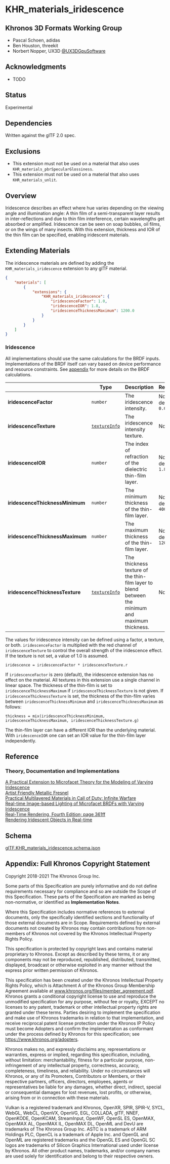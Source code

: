 # KHR\_materials\_iridescence

## Khronos 3D Formats Working Group

* Pascal Schoen, adidas  
* Ben Houston, threekit  
* Norbert Nopper, UX3D [@UX3DGpuSoftware](https://twitter.com/UX3DGpuSoftware)  

## Acknowledgments

* TODO

## Status

Experimental

## Dependencies

Written against the glTF 2.0 spec.

## Exclusions

* This extension must not be used on a material that also uses `KHR_materials_pbrSpecularGlossiness`.
* This extension must not be used on a material that also uses `KHR_materials_unlit`.

## Overview

Iridescence describes an effect where hue varies depending on the viewing angle and illumination angle: A thin film of a semi-transparent layer results in inter-reflections and due to thin film interference, certain wavelengths get absorbed or amplified. Iridescence can be seen on soap bubbles, oil films, or on the wings of many insects.
With this extension, thickness and IOR of the thin film can be specified, enabling iridescent materials. 

## Extending Materials

The iridescence materials are defined by adding the `KHR_materials_iridescence` extension to any glTF material.

```json
{
    "materials": [
        {
            "extensions": {
                "KHR_materials_iridescence": {
                    "iridescenceFactor": 1.0,
                    "iridescenceIOR": 1.8,
                    "iridescenceThicknessMaximum": 1200.0
                }
            }
        }
    ]
}
```

### Iridescence

All implementations should use the same calculations for the BRDF inputs. Implementations of the BRDF itself can vary based on device performance and resource constraints. See [appendix](/specification/2.0/README.md#appendix-b-brdf-implementation) for more details on the BRDF calculations.

|                              | Type                                                                | Description                                                                                      | Required              |
|------------------------------|---------------------------------------------------------------------|--------------------------------------------------------------------------------------------------|-----------------------|
|**iridescenceFactor**         | `number`                                                            | The iridescence intensity.                                                                       | No, default: `0.0`    |
|**iridescenceTexture**        | [`textureInfo`](/specification/2.0/README.md#reference-textureInfo) | The iridescence intensity texture.                                                               | No                    |
|**iridescenceIOR**               | `number`                                                            | The index of refraction of the dielectric thin-film layer.                                       | No, default: `1.8`    |
|**iridescenceThicknessMinimum**  | `number`                                                            | The minimum thickness of the thin-film layer.                                                    | No, default: `400.0`  |
|**iridescenceThicknessMaximum**  | `number`                                                            | The maximum thickness of the thin-film layer.                                                    | No, default: `1200.0` |
|**iridescenceThicknessTexture**  | [`textureInfo`](/specification/2.0/README.md#reference-textureInfo) | The thickness texture of the thin-film layer to blend between the minimum and maximum thickness. | No                    |

The values for iridescence intensity can be defined using a factor, a texture, or both.
`iridescenceFactor` is multiplied with the red channel of `iridescenceTexture` to control the overall strength of the iridescence effect. If the texture is not set, a value of 1.0 is assumed. 
```
iridescence = iridescenceFactor * iridescenceTexture.r
```

If `iridescenceFactor` is zero (default), the iridescence extension has no effect on the material. 
All textures in this extension use a single channel in linear space. 
The thickness of the thin-film is set to `iridescenceThicknessMaximum` if `iridescenceThicknessTexture` is not given.
If `iridescenceThicknessTexture` is set, the thickness of the thin-film varies between  `iridescenceThicknessMinimum` and `iridescenceThicknessMaximum` as follows: 
```
thickness = mix(iridescenceThicknessMinimum, iridescenceThicknessMaximum, iridescenceThicknessTexture.g)
```
The thin-film layer can have a different IOR than the underlying material. With `iridescenceIOR` one can set an IOR value for the thin-film layer independently.


## Reference

### Theory, Documentation and Implementations

[A Practical Extension to Microfacet Theory for the Modeling of Varying Iridescence](https://belcour.github.io/blog/research/publication/2017/05/01/brdf-thin-film.html)  
[Artist Friendly Metallic Fresnel](http://jcgt.org/published/0003/04/03/)  
[Practical Multilayered Materials in Call of Duty: Infinite Warfare](https://blog.selfshadow.com/publications/s2017-shading-course/drobot/s2017_pbs_multilayered.pdf)  
[Real-time Image-based Lighting of Microfacet BRDFs with Varying Iridescence](https://cg.cs.uni-bonn.de/en/publications/paper-details/kneiphof-2019-iridescence/)  
[Real-Time Rendering, Fourth Edition; page 361ff](https://www.realtimerendering.com/)  
[Rendering Iridescent Objects in Real-time](http://dspace.library.uu.nl/handle/1874/287110)  

## Schema

[glTF.KHR_materials_iridescence.schema.json](schema/glTF.KHR_materials_iridescence.schema.json)


## Appendix: Full Khronos Copyright Statement

Copyright 2018-2021 The Khronos Group Inc.

Some parts of this Specification are purely informative and do not define requirements
necessary for compliance and so are outside the Scope of this Specification. These
parts of the Specification are marked as being non-normative, or identified as
**Implementation Notes**.

Where this Specification includes normative references to external documents, only the
specifically identified sections and functionality of those external documents are in
Scope. Requirements defined by external documents not created by Khronos may contain
contributions from non-members of Khronos not covered by the Khronos Intellectual
Property Rights Policy.

This specification is protected by copyright laws and contains material proprietary
to Khronos. Except as described by these terms, it or any components
may not be reproduced, republished, distributed, transmitted, displayed, broadcast
or otherwise exploited in any manner without the express prior written permission
of Khronos.

This specification has been created under the Khronos Intellectual Property Rights
Policy, which is Attachment A of the Khronos Group Membership Agreement available at
www.khronos.org/files/member_agreement.pdf. Khronos grants a conditional
copyright license to use and reproduce the unmodified specification for any purpose,
without fee or royalty, EXCEPT no licenses to any patent, trademark or other
intellectual property rights are granted under these terms. Parties desiring to
implement the specification and make use of Khronos trademarks in relation to that
implementation, and receive reciprocal patent license protection under the Khronos
IP Policy must become Adopters and confirm the implementation as conformant under
the process defined by Khronos for this specification;
see https://www.khronos.org/adopters.

Khronos makes no, and expressly disclaims any, representations or warranties,
express or implied, regarding this specification, including, without limitation:
merchantability, fitness for a particular purpose, non-infringement of any
intellectual property, correctness, accuracy, completeness, timeliness, and
reliability. Under no circumstances will Khronos, or any of its Promoters,
Contributors or Members, or their respective partners, officers, directors,
employees, agents or representatives be liable for any damages, whether direct,
indirect, special or consequential damages for lost revenues, lost profits, or
otherwise, arising from or in connection with these materials.

Vulkan is a registered trademark and Khronos, OpenXR, SPIR, SPIR-V, SYCL, WebGL,
WebCL, OpenVX, OpenVG, EGL, COLLADA, glTF, NNEF, OpenKODE, OpenKCAM, StreamInput,
OpenWF, OpenSL ES, OpenMAX, OpenMAX AL, OpenMAX IL, OpenMAX DL, OpenML and DevU are
trademarks of The Khronos Group Inc. ASTC is a trademark of ARM Holdings PLC,
OpenCL is a trademark of Apple Inc. and OpenGL and OpenML are registered trademarks
and the OpenGL ES and OpenGL SC logos are trademarks of Silicon Graphics
International used under license by Khronos. All other product names, trademarks,
and/or company names are used solely for identification and belong to their
respective owners.
